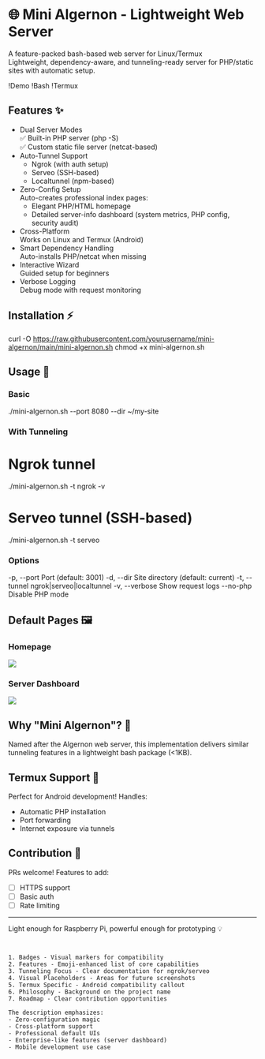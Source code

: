 # 🌐 Mini Algernon - Lightweight Web Server

A feature-packed bash-based web server for Linux/Termux  
Lightweight, dependency-aware, and tunneling-ready server for PHP/static sites with automatic setup.

!Demo 
!Bash 
!Termux

## Features ✨

- Dual Server Modes  
  ✅ Built-in PHP server (php -S)  
  ✅ Custom static file server (netcat-based)
- Auto-Tunnel Support  
  - Ngrok (with auth setup)  
  - Serveo (SSH-based)  
  - Localtunnel (npm-based)
- Zero-Config Setup  
  Auto-creates professional index pages:
  - Elegant PHP/HTML homepage
  - Detailed server-info dashboard (system metrics, PHP config, security audit)
- Cross-Platform  
  Works on Linux and Termux (Android)
- Smart Dependency Handling  
  Auto-installs PHP/netcat when missing
- Interactive Wizard  
  Guided setup for beginners
- Verbose Logging  
  Debug mode with request monitoring

## Installation ⚡

curl -O https://raw.githubusercontent.com/yourusername/mini-algernon/main/mini-algernon.sh
chmod +x mini-algernon.sh

## Usage 🚀

### Basic
./mini-algernon.sh --port 8080 --dir ~/my-site

### With Tunneling
# Ngrok tunnel
./mini-algernon.sh -t ngrok -v

# Serveo tunnel (SSH-based)
./mini-algernon.sh -t serveo

### Options
-p, --port      Port (default: 3001)
-d, --dir       Site directory (default: current)
-t, --tunnel    ngrok|serveo|localtunnel
-v, --verbose   Show request logs
--no-php        Disable PHP mode

## Default Pages 🖼️

### Homepage
![](https://via.placeholder.com/800x400/3498db/ffffff?text=Modern+PHP+%2F+HTML+Homepage)

### Server Dashboard
![](https://via.placeholder.com/800x400/2c3e50/ffffff?text=System+Metrics+%26+Security+Audit)

## Why "Mini Algernon"? 🤔
Named after the Algernon web server, this implementation delivers similar tunneling features in a lightweight bash package (<1KB).

## Termux Support 📱
Perfect for Android development! Handles:
- Automatic PHP installation
- Port forwarding
- Internet exposure via tunnels

## Contribution 🤝
PRs welcome! Features to add:
- [ ] HTTPS support
- [ ] Basic auth
- [ ] Rate limiting

---
Light enough for Raspberry Pi, powerful enough for prototyping 💡
```


1. Badges - Visual markers for compatibility
2. Features - Emoji-enhanced list of core capabilities
3. Tunneling Focus - Clear documentation for ngrok/serveo
4. Visual Placeholders - Areas for future screenshots
5. Termux Specific - Android compatibility callout
6. Philosophy - Background on the project name
7. Roadmap - Clear contribution opportunities

The description emphasizes:
- Zero-configuration magic
- Cross-platform support
- Professional default UIs
- Enterprise-like features (server dashboard)
- Mobile development use case
